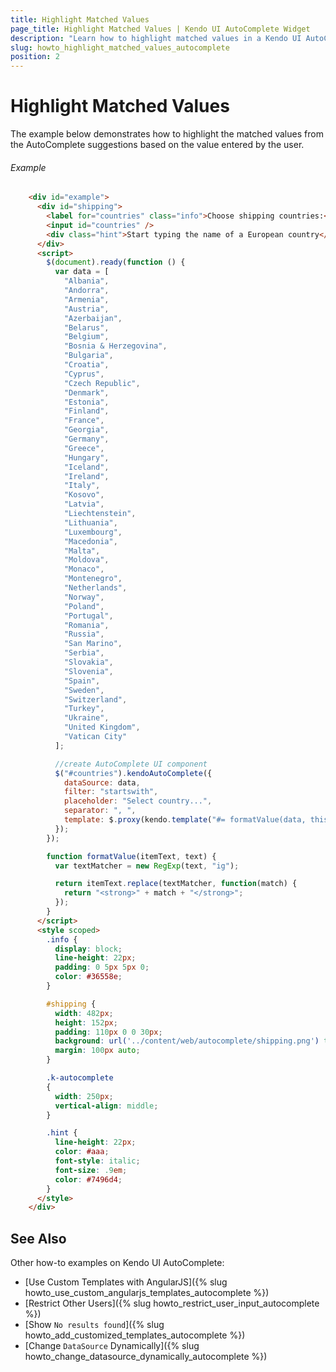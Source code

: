 ```yaml
---
title: Highlight Matched Values
page_title: Highlight Matched Values | Kendo UI AutoComplete Widget
description: "Learn how to highlight matched values in a Kendo UI AutoComplete widget." 
slug: howto_highlight_matched_values_autocomplete
position: 2
---
```


# Highlight Matched Values

The example below demonstrates how to highlight the matched values from the AutoComplete suggestions based on the value entered by the user.

###### Example

```html
    <div id="example">
      <div id="shipping">
        <label for="countries" class="info">Choose shipping countries:</label>
        <input id="countries" />
        <div class="hint">Start typing the name of a European country</div>
      </div>
      <script>
        $(document).ready(function () {
          var data = [
            "Albania",
            "Andorra",
            "Armenia",
            "Austria",
            "Azerbaijan",
            "Belarus",
            "Belgium",
            "Bosnia & Herzegovina",
            "Bulgaria",
            "Croatia",
            "Cyprus",
            "Czech Republic",
            "Denmark",
            "Estonia",
            "Finland",
            "France",
            "Georgia",
            "Germany",
            "Greece",
            "Hungary",
            "Iceland",
            "Ireland",
            "Italy",
            "Kosovo",
            "Latvia",
            "Liechtenstein",
            "Lithuania",
            "Luxembourg",
            "Macedonia",
            "Malta",
            "Moldova",
            "Monaco",
            "Montenegro",
            "Netherlands",
            "Norway",
            "Poland",
            "Portugal",
            "Romania",
            "Russia",
            "San Marino",
            "Serbia",
            "Slovakia",
            "Slovenia",
            "Spain",
            "Sweden",
            "Switzerland",
            "Turkey",
            "Ukraine",
            "United Kingdom",
            "Vatican City"
          ];

          //create AutoComplete UI component
          $("#countries").kendoAutoComplete({
            dataSource: data,
            filter: "startswith",
            placeholder: "Select country...",
            separator: ", ",
            template: $.proxy(kendo.template("#= formatValue(data, this.val()) #"), $("#countries"))
          });
        });

        function formatValue(itemText, text) {
          var textMatcher = new RegExp(text, "ig");

          return itemText.replace(textMatcher, function(match) {
            return "<strong>" + match + "</strong>";
          });
        } 
      </script>
      <style scoped>
        .info {
          display: block;
          line-height: 22px;
          padding: 0 5px 5px 0;
          color: #36558e;
        }

        #shipping {
          width: 482px;
          height: 152px;
          padding: 110px 0 0 30px;
          background: url('../content/web/autocomplete/shipping.png') transparent no-repeat 0 0;
          margin: 100px auto;
        }

        .k-autocomplete
        {
          width: 250px;
          vertical-align: middle;
        }

        .hint {
          line-height: 22px;
          color: #aaa;
          font-style: italic;
          font-size: .9em;
          color: #7496d4;
        }
      </style>
    </div>
```

## See Also

Other how-to examples on Kendo UI AutoComplete:

* [Use Custom Templates with AngularJS]({% slug howto_use_custom_angularjs_templates_autocomplete %})
* [Restrict Other Users]({% slug howto_restrict_user_input_autocomplete %})
* [Show `No results found`]({% slug howto_add_customized_templates_autocomplete %})
* [Change `DataSource` Dynamically]({% slug howto_change_datasource_dynamically_autocomplete %})